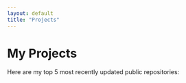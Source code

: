```yaml
---
layout: default
title: "Projects"
---
```


# My Projects

Here are my top 5 most recently updated public repositories:

<ul class="projects-grid" id="repo-list"></ul>

<!-- Custom styles for cards but matching Hacker theme -->
<style>
.projects-grid {
  display: grid;
  grid-template-columns: repeat(auto-fit, minmax(280px, 1fr));
  gap: 1rem;
  padding: 0;
  margin: 0;
  list-style: none; /* 🔹 removes bullet points */
}

.project-card {
  list-style: none; /* just in case */
background: #0d1117; /* dark card */
  border: 1px solid #30363d; /* 🔹 border */
  border-radius: 6px;
  padding: 1rem;
  transition: transform 0.2s ease, box-shadow 0.2s ease, border-color 0.2s ease;
}

  .project-card:hover {
    transform: translateY(-4px);
    box-shadow: 0 6px 12px rgba(0,0,0,0.3);
    border-color: #00ff00; /* 🔹 green border on hover */
  }

  .project-title {
    font-weight: bold;
    font-size: 1.1rem;
    color: #b5e853; /* hacker green */
    text-decoration: none;
  }

  .project-title:hover {
    text-decoration: underline;
  }

  .project-icons {
    margin-top: 0.5rem;
    font-size: 1.5em;
  }

  .project-desc {
    font-size: 0.85rem;
    margin-top: 0.6rem;
    color: #bbb;
  }

  .project-updated {
    font-size: 0.75rem;
    margin-top: 0.6rem;
    color: #666;
  }
</style>

<!-- Devicon icons -->
<link rel="stylesheet" href="https://cdn.jsdelivr.net/gh/devicons/devicon@latest/devicon.min.css">

<script>
async function loadRepos() {
  const username = "xolisamatika"; // 🔹 replace this
  const res = await fetch(`https://api.github.com/users/${username}/repos?sort=updated&per_page=10`);
  const repos = await res.json();
  const list = document.getElementById("repo-list");

  for (const repo of repos) {
    const langRes = await fetch(repo.languages_url);
    const langs = await langRes.json();

    const langIcons = Object.keys(langs).map(lang => {
      switch(lang) {
        case "JavaScript": return '<i class="devicon-javascript-plain colored"></i>';
        case "Python": return '<i class="devicon-python-plain colored"></i>';
        case "Java": return '<i class="devicon-java-plain colored"></i>';
        case "HTML": return '<i class="devicon-html5-plain colored"></i>';
        case "CSS": return '<i class="devicon-css3-plain colored"></i>';
        case "Ruby": return '<i class="devicon-ruby-plain colored"></i>';
        case "C++": return '<i class="devicon-cplusplus-plain colored"></i>';
        case "C#": return '<i class="devicon-csharp-plain colored"></i>';
        case "TypeScript": return '<i class="devicon-typescript-plain colored"></i>';
        case "Go": return '<i class="devicon-go-plain colored"></i>';
        case "PHP": return '<i class="devicon-php-plain colored"></i>';
        case "Kotlin": return '<i class="devicon-kotlin-plain colored"></i>';
        case "Swift": return '<i class="devicon-swift-plain colored"></i>';
        case "Dockerfile": return '<i class="devicon-docker-plain colored"></i>';
        case "Shell": return '<i class="devicon-powershell-plain colored"></i>';
        default: return `<span style="color:#00ff00">${lang}</span>`;
      }
    }).join(" ");

    const updated = new Date(repo.pushed_at).toLocaleDateString();

    const li = document.createElement("li");
    li.className = "project-card";
    li.innerHTML = `
      <a class="project-title" href="${repo.html_url}" target="_blank">${repo.name}</a>
      <div class="project-icons">${langIcons}</div>
      ${repo.description ? `<p class="project-desc">${repo.description}</p>` : ""}
      <p class="project-updated">Last updated: ${updated}</p>
    `;
    list.appendChild(li);
  }
}

loadRepos();
</script>
